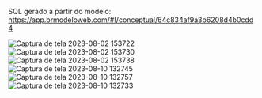 SQL gerado a partir do modelo: https://app.brmodeloweb.com/#!/conceptual/64c834af9a3b6208d4b0cdd4 

![Captura de tela 2023-08-02 153722](https://github.com/izabel-souza/exercicio-comercio-sql/assets/102875884/14289100-ac89-42f6-94d2-d6112fbe5d3b)<br />
![Captura de tela 2023-08-02 153730](https://github.com/izabel-souza/exercicio-comercio-sql/assets/102875884/6d414af2-f8b1-45b0-aa02-606abcc41b02)<br />
![Captura de tela 2023-08-02 153738](https://github.com/izabel-souza/exercicio-comercio-sql/assets/102875884/5c57b6f4-c096-4eb0-96ec-255211177801)<br />
![Captura de tela 2023-08-10 132745](https://github.com/izabel-souza/exercicio-comercio-sql/assets/102875884/7dce2b0b-29d0-4bfd-b98b-407ebbe8926c) <br />
![Captura de tela 2023-08-10 132757](https://github.com/izabel-souza/exercicio-comercio-sql/assets/102875884/0900f969-0c86-4709-bd7a-d301678e5a51) <br />
![Captura de tela 2023-08-10 132733](https://github.com/izabel-souza/exercicio-comercio-sql/assets/102875884/8272bc93-675b-4bb6-90e7-7e7a115c1571) <br />
